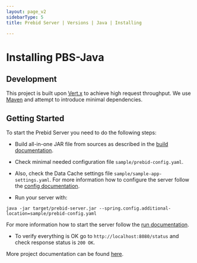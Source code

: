 ```yaml
---
layout: page_v2
sidebarType: 5
title: Prebid Server | Versions | Java | Installing

---
```


# Installing PBS-Java

## Development

This project is built upon [Vert.x](http://vertx.io) to achieve high request throughput.
We use [Maven](https://maven.apache.org) and attempt to introduce minimal dependencies.

## Getting Started

To start the Prebid Server you need to do the following steps:
- Build all-in-one JAR file from sources as described in the [build documentation](https://github.com/aclrys/prebid-server-java/blob/master/docs/build.md).
- Check minimal needed configuration file `sample/prebid-config.yaml`.
- Also, check the Data Cache settings file `sample/sample-app-settings.yaml`.
For more information how to configure the server follow the [config documentation](https://github.com/aclrys/prebid-server-java/blob/master/docs/config.md).

- Run your server with:
```
java -jar target/prebid-server.jar --spring.config.additional-location=sample/prebid-config.yaml
```
For more information how to start the server follow the [run documentation](https://github.com/aclrys/prebid-server-java/blob/master/docs/run.md).

- To verify everything is OK go to `http://localhost:8080/status` and check response status is `200 OK`.

More project documentation can be found [here](/prebid-server/versions/pbs-versions-java.html).
